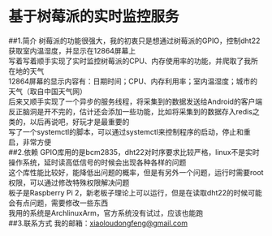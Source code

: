 基于树莓派的实时监控服务
==========================
##1.简介
树莓派的功能很强大，我的初衷只是想通过树莓派的GPIO，控制dht22获取室内温湿度，并显示在12864屏幕上<br>
写着写着顺手实现了实时监控树莓派的CPU、内存使用率的功能，并爬取了我所在地的天气<br>
12864屏幕的显示内容有：日期时间；CPU、内存利用率；室内温湿度；城市的天气（取自中国天气网）<br>
后来又顺手实现了一个异步的服务线程，将采集到的数据发送给Android的客户端<br>
反正脑洞是开不完的，估计还会添加一些功能，比如将采集到的数据存入redis之类的，以后再说吧，好玩才是最重要的<br>
写了一个systemctl的脚本，可以通过systemctl来控制程序的启动，停止和重启，非常方便<br>
##2.依赖
GPIO库用的是bcm2835，dht22对时序要求比较严格，linux不是实时操作系统，延时读高低信号的时候会出现各种各样的问题<br>
这个库性能比较好，能降低出问题的概率，但是有另外一个问题，运行时需要root权限，可以通过修改特殊权限解决问题<br>
板子是Raspberry Pi 2，新老板子理论上可以运行，但是在读取dht22的时候可能会有点问题，需要修改一些东西<br>
我用的系统是ArchlinuxArm，官方系统没有试过，应该也能跑<br>
##3.联系方式
我的邮箱：xiaoloudongfeng@gmail.com<br>
